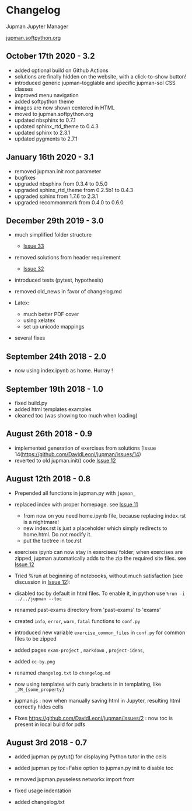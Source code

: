 
# Changelog

Jupman Jupyter Manager 

[jupman.softpython.org](https://jupman.softpython.org)


## October 17th 2020 - 3.2

- added optional build on Github Actions
- solutions are finally hidden on the website, with a click-to-show button!
- introduced generic jupman-togglable and specific jupman-sol CSS classes
- improved menu navigation
- added softpython theme
- images are now shown centered in HTML
- moved to jupman.softpython.org
- updated nbsphinx to 0.7.1
- updated sphinx_rtd_theme to 0.4.3
- updated sphinx to 2.3.1
- updated pygments to 2.7.1

## January 16th 2020 - 3.1

- removed jupman.init root parameter
- bugfixes
- upgraded nbsphinx from 0.3.4 to 0.5.0
- upgraded sphinx_rtd_theme from 0.2.5b1 to 0.4.3
- upgraded sphinx from 1.7.6 to 2.3.1
- upgraded recommonmark from 0.4.0 to 0.6.0

## December 29th 2019 - 3.0

- much simplified folder structure 
  - [Issue 33](https://github.com/DavidLeoni/jupman/issues/33)

- removed solutions from header requirement 
  - [Issue 32](https://github.com/DavidLeoni/jupman/issues/32)

- introduced tests (pytest, hypothesis)
- removed old_news in favor of changelog.md
- Latex:
    - much better PDF cover
    - using xelatex
    - set up unicode mappings
- several fixes

## September 24th 2018 - 2.0

- now using index.ipynb as home. Hurray !

## September 19th 2018 - 1.0

- fixed build.py
- added html templates examples
- cleaned toc (was showing too much when loading)


## August 26th 2018 - 0.9

- implemented generation of exercises from solutions
  [Issue 14(https://github.com/DavidLeoni/jupman/issues/14)
- reverted to old jupman.init() code
  [Issue 12](https://github.com/DavidLeoni/jupman/issues/12)

## August 12th 2018 - 0.8

- Prepended all functions in jupman.py with `jupman_`

- replaced index with proper homepage. 
  see [Issue 11](https://github.com/DavidLeoni/jupman/issues/11)
  
  - from now on you need home.ipynb file, because replacing index.rst is a nightmare! 
  - new index.rst is just a placeholder which simply redirects to home.html. Do not modify it.
  - put the toctree in toc.rst
  
- exercises ipynb can now stay in exercises/ folder; when exercises are zipped,
  jupman automatically adds to the zip the required site files. 
  see [Issue 12](https://github.com/DavidLeoni/jupman/issues/12)
  
- Tried %run at beginning of notebooks, without much satisfaction
  (see discussion in [Issue 12](https://github.com/DavidLeoni/jupman/issues/12)): 
  
- disabled toc by default in html files. To enable it, in python use `%run -i ../../jupman --toc`
- renamed past-exams directory from 'past-exams' to 'exams'
- created `info`, `error`, `warn`, `fatal` functions to `conf.py`
- introduced new variable `exercise_common_files` in `conf.py` for common files to be zipped
- added pages `exam-project` , `markdown` , `project-ideas`, 
- added `cc-by.png`
- renamed `changelog.txt` to `changelog.md`
- now using templates with curly brackets in in templating, like `_JM_{some_property}`
- jupman.js : now when manually saving html in Jupyter, resulting html correctly hides cells
- Fixes https://github.com/DavidLeoni/jupman/issues/2 : 
  now toc is present in local build for pdfs 

## August 3rd 2018 - 0.7

- added jupman.py pytut() for displaying Python tutor in the cells
- added  jupman.py toc=False option to jupman.py init to disable toc
- removed  jupman.pyuseless networkx import from 

- fixed usage indentation
- added changelog.txt

